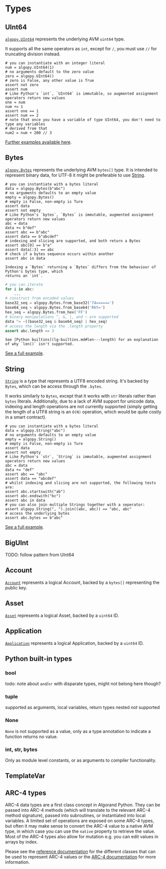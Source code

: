 # Types

## UInt64

[`algopy.UInt64`](#algopy.UInt64) represents the underlying AVM `uint64` type.

It supports all the same operators as `int`, except for `/`, you must use `//` for truncating
division instead.

```python3
# you can instantiate with an integer literal 
num = algopy.UInt64(1)
# no arguments default to the zero value
zero = algopy.UInt64()
# zero is False, any other value is True
assert not zero
assert num
# Like Python's `int`, `UInt64` is immutable, so augmented assignment operators return new values
one = num
num += 1
assert one == 1
assert num == 2
# note that once you have a variable of type UInt64, you don't need to type any variables
# derived from that
num2 = num + 200 // 3
```

[Further examples available here](https://github.com/algorandfoundation/puya/blob/main/test_cases/stubs/uint64.py).

## Bytes

[`algopy.Bytes`](#algopy.Bytes) represents the underlying AVM `bytes[]` type. It is intended
to represent binary data, for UTF-8 it might be preferable to use [String](#string).

```python3
# you can instantiate with a bytes literal
data = algopy.Bytes(b"abc")
# no arguments defaults to an empty value
empty = algopy.Bytes()
# empty is False, non-empty is Ture
assert data
assert not empty
# Like Python's `bytes`, `Bytes` is immutable, augmented assignment operators return new values
abc = data
data += b"def"
assert abc == b"abc"
assert data == b"abcdef"
# indexing and slicing are supported, and both return a Bytes
assert abc[0] == b"a"
assert data[:3] == abc
# check if a bytes sequence occurs within another
assert abc in data
```
```{hint}
Indexing a `Bytes` returning a `Bytes` differs from the behaviour of Python's bytes type, which 
returns an `int`.
```
```python
# you can iterate 
for i in abc:
    ...
# construct from encoded values
base32_seq = algopy.Bytes.from_base32('74======')
base64_seq = algopy.Bytes.from_base64('RkY=')
hex_seq = algopy.Bytes.from_hex('FF')
# binary manipulations ^, &, |, and ~ are supported
data ^= ~((base32_seq & base64_seq) | hex_seq)
# access the length via the .length property
assert abc.length == 3
```
```{note}
See [Python builtins](lg-builtins.md#len---length) for an explanation of why `len()` isn't supported.
``` 
[See a full example](https://github.com/algorandfoundation/puya/blob/main/test_cases/stubs/bytes.py).

## String

[`String`](#algopy.String) is a type that represents a UTF8 encoded string. It's backed by
`Bytes`, which can be access through the `.bytes`.

It works similarly to `Bytes`, except that it works with `str` literals rather than `bytes`
literals. Additionally, due to a lack of AVM support for unicode data, indexing and length
operations are not currently supported (simply getting the length of a UTF8 string is an `O(N)` 
operation, which would be quite costly in a smart contract).

```python3
# you can instantiate with a bytes literal
data = algopy.String("abc")
# no arguments defaults to an empty value
empty = algopy.String()
# empty is False, non-empty is Ture
assert data
assert not empty
# Like Python's `str`, `String` is immutable, augmented assignment operators return new values
abc = data
data += "def"
assert abc == "abc"
assert data == "abcdef"
# whilst indexing and slicing are not supported, the following tests are:
assert abc.startswith("ab")
assert abc.endswith("bc")
assert abc in data
# you can also join multiple Strings together with a seperator:
assert algopy.String(", ").join((abc, abc)) == "abc, abc"
# access the underlying bytes
assert abc.bytes == b"abc"
```

[See a full example](https://github.com/algorandfoundation/puya/blob/main/test_cases/stubs/string.py).

## BigUInt

TODO: follow pattern from UInt64

## Account

[`Account`](#algopy.Account) represents a logical Account, backed by a `bytes[]` representing the
public key.

## Asset

[`Asset`](#algopy.Asset) represents a logical Asset, backed by a `uint64` ID.

## Application

[`Application`](#algopy.Application) represents a logical Application, backed by a `uint64` ID.

## Python built-in types

### bool

todo: note about `and`/`or` with disparate types, might not belong here though?

### tuple
supported as arguments, local variables, return types
nested _not_ supported

### None

`None` is not supported as a value, only as a type annotation to indicate a function returns no
value.

### int, str, bytes

Only as module level constants, or as arguments to compiler functionality.

## TemplateVar

## ARC-4 types

ARC-4 data types are a first class concept in Algorand Python. They can be passed into ARC-4
methods (which will translate to the relevant ARC-4 method signature), passed into subroutines, or
instantiated into local variables. A limited set of operations are exposed on some ARC-4 types, but
often it may make sense to convert the ARC-4 value to a native AVM type, in which case you can use
the `native` property to retrieve the value. Most of the ARC-4 types also allow for mutation e.g.
you can edit values in arrays by index.

Please see the [reference documentation](./api-algopy.arc4.md) for the different classes that can
be used to represent ARC-4 values or the [ARC-4 documentation](./lg-arc4.md) for more information.
